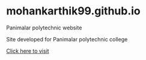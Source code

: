 # mohankarthik99.github.io
Panimalar polytechnic website

Site developed for Panimalar polytechnic college 

<a href="http://www.pptc.in">Click here to visit</a>
